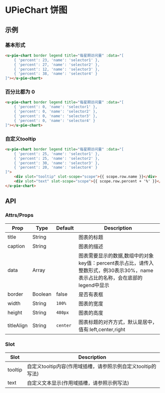 # UPieChart 饼图

## 示例
### 基本形式

``` html
<u-pie-chart border legend title="每星期访问量" :data="[
    { 'percent': 23, 'name': 'selector1' },
    { 'percent': 27, 'name': 'selector2' },
    { 'percent': 12, 'name': 'selector3' },
    { 'percent': 38, 'name': 'selector4' }
]"></u-pie-chart>
```

### 百分比都为 0

``` html
<u-pie-chart border legend title="每星期访问量" :data="[
    { 'percent': 0, 'name': 'selector1' },
    { 'percent': 0, 'name': 'selector2' },
    { 'percent': 0, 'name': 'selector3' },
    { 'percent': 0, 'name': 'selector4' }
]"></u-pie-chart>
```

### 自定义tooltip
``` html
<u-pie-chart border legend title="每星期访问量" :data="[
    { 'percent': 25, 'name': 'selector1' },
    { 'percent': 25, 'name': 'selector2' },
    { 'percent': 30, 'name': 'selector3' },
    { 'percent': 20, 'name': 'selector4' }
]">
    <div slot="tooltip" slot-scope="scope">{{ scope.row.name }}</div>
    <div slot="text" slot-scope="scope">{{ scope.row.percent + '%' }}</div>
</u-pie-chart>
```

## API

### Attrs/Props

| Prop | Type | Default | Description |
| --------- | ---- | ------- | ----------- |
| title | String |  | 图表的标题 |
| caption | String |  | 图表的描述 |
| data | Array |  | 图表需要显示的数据,数组中的对象key值：percent表示占比，请传入整数形式，例30表示30%，name表示占比的名称，会在底部的legend中显示 |
| border | Boolean | false | 是否有表框 |
| width | String | `100%` | 图表的宽度 |
| height | String | `480px` | 图表的高度 |
| titleAlign | String | `center` | 图表标题的对齐方式，默认是居中，值有:left,center,right |

### Slot

| Slot | Description |
| ---- | ----------- |
| tooltip | 自定义tooltip内容(作用域插槽，请参照示例自定义tooltip的写法) |
| text | 自定义文本显示(作用域插槽，请参照示例写法) |
